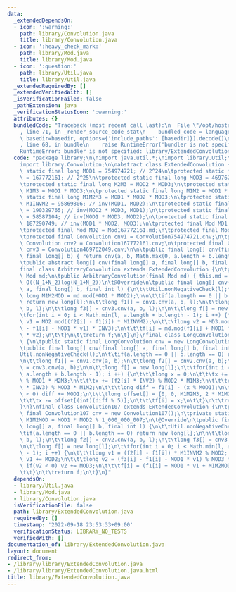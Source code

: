 ```yaml
---
data:
  _extendedDependsOn:
  - icon: ':warning:'
    path: library/Convolution.java
    title: library/Convolution.java
  - icon: ':heavy_check_mark:'
    path: library/Mod.java
    title: library/Mod.java
  - icon: ':question:'
    path: library/Util.java
    title: library/Util.java
  _extendedRequiredBy: []
  _extendedVerifiedWith: []
  _isVerificationFailed: false
  _pathExtension: java
  _verificationStatusIcon: ':warning:'
  attributes: {}
  bundledCode: "Traceback (most recent call last):\n  File \"/opt/hostedtoolcache/Python/3.10.6/x64/lib/python3.10/site-packages/onlinejudge_verify/documentation/build.py\"\
    , line 71, in _render_source_code_stat\n    bundled_code = language.bundle(stat.path,\
    \ basedir=basedir, options={'include_paths': [basedir]}).decode()\n  File \"/opt/hostedtoolcache/Python/3.10.6/x64/lib/python3.10/site-packages/onlinejudge_verify/languages/user_defined.py\"\
    , line 68, in bundle\n    raise RuntimeError('bundler is not specified: {}'.format(str(path)))\n\
    RuntimeError: bundler is not specified: library/ExtendedConvolution.java\n"
  code: "package library;\n\nimport java.util.*;\nimport library.Util;\nimport library.Mod;\n\
    import library.Convolution;\n\nabstract class ExtendedConvolution {\n\tprotected\
    \ static final long MOD1 = 754974721; // 2^24\n\tprotected static final long MOD2\
    \ = 167772161; // 2^25\n\tprotected static final long MOD3 = 469762049; // 2^26\n\
    \tprotected static final long M2M3 = MOD2 * MOD3;\n\tprotected static final long\
    \ M1M3 = MOD1 * MOD3;\n\tprotected static final long M1M2 = MOD1 * MOD2;\n\tprotected\
    \ static final long M1M2M3 = MOD1 * MOD2 * MOD3;\n\tprotected static final long\
    \ M1INVM2 = 95869806; // inv(MOD1, MOD2);\n\tprotected static final long INV1\
    \ = 190329765; // inv(MOD2 * MOD3, MOD1);\n\tprotected static final long INV2\
    \ = 58587104; // inv(MOD1 * MOD3, MOD2);\n\tprotected static final long INV3 =\
    \ 187290749; // inv(MOD1 * MOD2, MOD3);\n\tprotected final Mod MD1 = Mod754974721.md;\n\
    \tprotected final Mod MD2 = Mod167772161.md;\n\tprotected final Mod MD3 = Mod469762049.md;\n\
    \tprotected final Convolution cnv1 = Convolution754974721.cnv;\n\tprotected final\
    \ Convolution cnv2 = Convolution167772161.cnv;\n\tprotected final Convolution\
    \ cnv3 = Convolution469762049.cnv;\n\n\tpublic final long[] cnv(final long[] a,\
    \ final long[] b) { return cnv(a, b, Math.max(0, a.length + b.length - 1)); }\n\
    \tpublic abstract long[] cnv(final long[] a, final long[] b, final int l);\n}\n\
    final class ArbitraryConvolution extends ExtendedConvolution {\n\tprivate final\
    \ Mod md;\n\tpublic ArbitraryConvolution(final Mod md) { this.md = md; }\n\t//\
    \ O((N_1+N_2)log(N_1+N_2))\n\t@Override\n\tpublic final long[] cnv(final long[]\
    \ a, final long[] b, final int l) {\n\t\tUtil.nonNegativeCheck(l);\n\t\tfinal\
    \ long M1M2MOD = md.mod(MOD1 * MOD2);\n\n\t\tif(a.length == 0 || b.length == 0)\
    \ return new long[l];\n\t\tlong f1[] = cnv1.cnv(a, b, l);\n\t\tlong f2[] = cnv2.cnv(a,\
    \ b, l);\n\t\tlong f3[] = cnv3.cnv(a, b, l);\n\n\t\tlong f[] = new long[l];\n\t\
    \tfor(int i = 0; i < Math.min(l, a.length + b.length - 1); i ++) {\n\t\t\tlong\
    \ v1 = MD2.mod((f2[i] - f1[i]) * M1INVM2);\n\t\t\tlong v2 = MD3.mod(MD3.mod(f3[i]\
    \ - f1[i] - MOD1 * v1) * INV3);\n\t\t\tf[i] = md.mod(f1[i] + MOD1 * v1 + M1M2MOD\
    \ * v2);\n\t\t}\n\t\treturn f;\n\t}\n}\nfinal class LongConvolution extends ExtendedConvolution\
    \ {\n\tpublic static final LongConvolution cnv = new LongConvolution();\n\t@Override\n\
    \tpublic final long[] cnv(final long[] a, final long[] b, final int l) {\n\t\t\
    Util.nonNegativeCheck(l);\n\t\tif(a.length == 0 || b.length == 0) return new long[l];\n\
    \n\t\tlong f1[] = cnv1.cnv(a, b);\n\t\tlong f2[] = cnv2.cnv(a, b);\n\t\tlong f3[]\
    \ = cnv3.cnv(a, b);\n\n\t\tlong f[] = new long[l];\n\t\tfor(int i = 0; i < Math.min(l,\
    \ a.length + b.length - 1); i ++) {\n\t\t\tlong x = 0;\n\t\t\tx += (f1[i] * INV1)\
    \ % MOD1 * M2M3;\n\t\t\tx += (f2[i] * INV2) % MOD2 * M1M3;\n\t\t\tx += (f3[i]\
    \ * INV3) % MOD3 * M1M2;\n\t\t\tlong diff = f1[i] - (x % MOD1);\n\t\t\tif(diff\
    \ < 0) diff += MOD1;\n\t\t\tlong offset[] = {0, 0, M1M2M3, 2 * M1M2M3, 3 * M1M2M3};\n\
    \t\t\tx -= offset[(int)(diff % 5)];\n\t\t\tf[i] = x;\n\t\t}\n\t\treturn f;\n\t\
    }\n}\nfinal class Convolution107 extends ExtendedConvolution {\n\tpublic static\
    \ final Convolution107 cnv = new Convolution107();\n\tprivate static final long\
    \ M1M2MOD = MOD1 * MOD2 % 1_000_000_007;\n\t@Override\n\tpublic final long[] cnv(final\
    \ long[] a, final long[] b, final int l) {\n\t\tUtil.nonNegativeCheck(l);\n\n\t\
    \tif(a.length == 0 || b.length == 0) return new long[l];\n\n\t\tlong f1[] = cnv1.cnv(a,\
    \ b, l);\n\t\tlong f2[] = cnv2.cnv(a, b, l);\n\t\tlong f3[] = cnv3.cnv(a, b, l);\n\
    \n\t\tlong f[] = new long[l];\n\t\tfor(int i = 0; i < Math.min(l, a.length + b.length\
    \ - 1); i ++) {\n\t\t\tlong v1 = (f2[i] - f1[i]) * M1INVM2 % MOD2; if(v1 < 0)\
    \ v1 += MOD2;\n\t\t\tlong v2 = (f3[i] - f1[i] - MOD1 * v1) % MOD3 * INV3 % MOD3;\
    \ if(v2 < 0) v2 += MOD3;\n\t\t\tf[i] = (f1[i] + MOD1 * v1 + M1M2MOD * v2) % 1_000_000_007;\n\
    \t\t}\n\t\treturn f;\n\t}\n}"
  dependsOn:
  - library/Util.java
  - library/Mod.java
  - library/Convolution.java
  isVerificationFile: false
  path: library/ExtendedConvolution.java
  requiredBy: []
  timestamp: '2022-09-18 23:53:33+09:00'
  verificationStatus: LIBRARY_NO_TESTS
  verifiedWith: []
documentation_of: library/ExtendedConvolution.java
layout: document
redirect_from:
- /library/library/ExtendedConvolution.java
- /library/library/ExtendedConvolution.java.html
title: library/ExtendedConvolution.java
---
```

